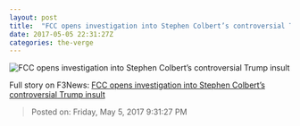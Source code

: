 ```yaml
---
layout: post
title:  "FCC opens investigation into Stephen Colbert’s controversial Trump insult"
date: 2017-05-05 22:31:27Z
categories: the-verge
---
```


![FCC opens investigation into Stephen Colbert’s controversial Trump insult](https://cdn0.vox-cdn.com/thumbor/d2MizMCAIolOV8Cwv_wiP_FQ1UM=/7x0:846x472/1600x900/cdn0.vox-cdn.com/uploads/chorus_image/image/54648741/stephen_colbert_1.0.png)




Full story on F3News: [FCC opens investigation into Stephen Colbert’s controversial Trump insult](http://www.f3nws.com/n/HzhGmF)

> Posted on: Friday, May 5, 2017 9:31:27 PM
